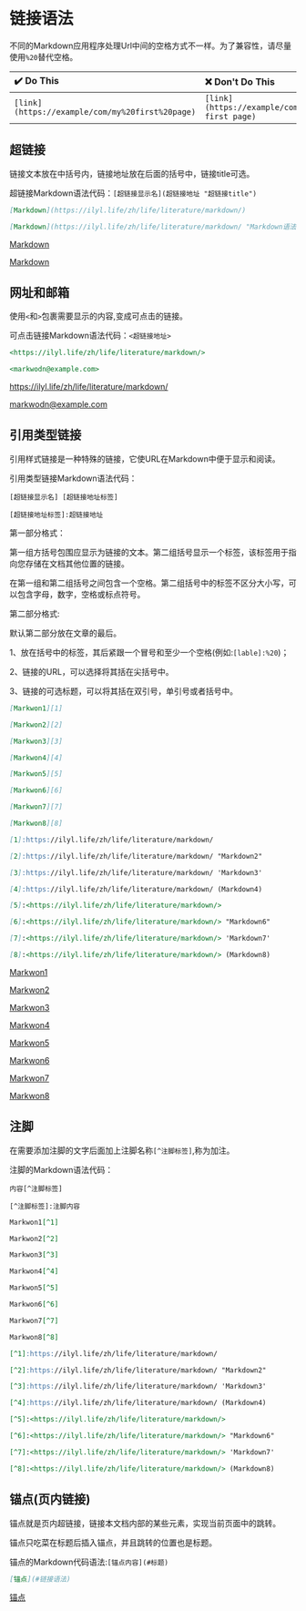 # 链接语法

不同的Markdown应用程序处理Url中间的空格方式不一样。为了兼容性，请尽量使用`%20`替代空格。

|:heavy_check_mark: Do This|:x: Don't Do This|
|:-|:-|
|`[link](https://example/com/my%20first%20page)`|`[link](https://example/com/my first page)`|

## 超链接

链接文本放在中括号内，链接地址放在后面的括号中，链接title可选。

超链接Markdown语法代码：`[超链接显示名](超链接地址 "超链接title")`

```markdown
[Markdown](https://ilyl.life/zh/life/literature/markdown/)

[Markdown](https://ilyl.life/zh/life/literature/markdown/ "Markdown语法")
```

[Markdown](https://ilyl.life/zh/life/literature/markdown/)

[Markdown](https://ilyl.life/zh/life/literature/markdown/ "Markdown语法")

## 网址和邮箱

使用`<`和`>`包裹需要显示的内容,变成可点击的链接。

可点击链接Markdown语法代码：`<超链接地址>`

```markdown
<https://ilyl.life/zh/life/literature/markdown/>

<markwodn@example.com>
```

<https://ilyl.life/zh/life/literature/markdown/>

<markwodn@example.com>

## 引用类型链接

引用样式链接是一种特殊的链接，它使URL在Markdown中便于显示和阅读。

引用类型链接Markdown语法代码：

`[超链接显示名] [超链接地址标签]`

`[超链接地址标签]:超链接地址`

第一部分格式：

第一组方括号包围应显示为链接的文本。第二组括号显示一个标签，该标签用于指向您存储在文档其他位置的链接。

在第一组和第二组括号之间包含一个空格。第二组括号中的标签不区分大小写，可以包含字母，数字，空格或标点符号。

第二部分格式:

默认第二部分放在文章的最后。

1、放在括号中的标签，其后紧跟一个冒号和至少一个空格(例如:`[lable]:%20`)；

2、链接的URL，可以选择将其括在尖括号中。

3、链接的可选标题，可以将其括在双引号，单引号或者括号中。

```markdown
[Markwon1][1]

[Markwon2][2]

[Markwon3][3]

[Markwon4][4]

[Markwon5][5]

[Markwon6][6]

[Markwon7][7]

[Markwon8][8]

[1]:https://ilyl.life/zh/life/literature/markdown/

[2]:https://ilyl.life/zh/life/literature/markdown/ "Markdown2"

[3]:https://ilyl.life/zh/life/literature/markdown/ 'Markdown3'

[4]:https://ilyl.life/zh/life/literature/markdown/ (Markdown4)

[5]:<https://ilyl.life/zh/life/literature/markdown/>

[6]:<https://ilyl.life/zh/life/literature/markdown/> "Markdown6"

[7]:<https://ilyl.life/zh/life/literature/markdown/> 'Markdown7'

[8]:<https://ilyl.life/zh/life/literature/markdown/> (Markdown8)
```

[Markwon1][1]

[Markwon2][2]

[Markwon3][3]

[Markwon4][4]

[Markwon5][5]

[Markwon6][6]

[Markwon7][7]

[Markwon8][8]

[1]:https://ilyl.life/zh/life/literature/markdown/

[2]:https://ilyl.life/zh/life/literature/markdown/ "Markdown2"

[3]:https://ilyl.life/zh/life/literature/markdown/ 'Markdown3'

[4]:https://ilyl.life/zh/life/literature/markdown/ (Markdown4)

[5]:<https://ilyl.life/zh/life/literature/markdown/>

[6]:<https://ilyl.life/zh/life/literature/markdown/> "Markdown6"

[7]:<https://ilyl.life/zh/life/literature/markdown/> 'Markdown7'

[8]:<https://ilyl.life/zh/life/literature/markdown/> (Markdown8)

## 注脚

在需要添加注脚的文字后面加上注脚名称`[^注脚标签]`,称为加注。

注脚的Markdown语法代码：

`内容[^注脚标签]`

`[^注脚标签]:注脚内容`

```markdown
Markwon1[^1]

Markwon2[^2]

Markwon3[^3]

Markwon4[^4]

Markwon5[^5]

Markwon6[^6]

Markwon7[^7]

Markwon8[^8]

[^1]:https://ilyl.life/zh/life/literature/markdown/

[^2]:https://ilyl.life/zh/life/literature/markdown/ "Markdown2"

[^3]:https://ilyl.life/zh/life/literature/markdown/ 'Markdown3'

[^4]:https://ilyl.life/zh/life/literature/markdown/ (Markdown4)

[^5]:<https://ilyl.life/zh/life/literature/markdown/>

[^6]:<https://ilyl.life/zh/life/literature/markdown/> "Markdown6"

[^7]:<https://ilyl.life/zh/life/literature/markdown/> 'Markdown7'

[^8]:<https://ilyl.life/zh/life/literature/markdown/> (Markdown8)
```

## 锚点(页内链接)

锚点就是页内超链接，链接本文档内部的某些元素，实现当前页面中的跳转。

锚点只吃菜在标题后插入锚点，并且跳转的位置也是标题。

锚点的Markdown代码语法:`[锚点内容](#标题)`

```markdown
[锚点](#链接语法)
```

[锚点](#链接语法)
